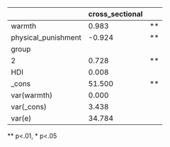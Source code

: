 |                     | cross_sectional |    |
|---------------------|-----------------|----|
| warmth              | 0.983           | ** |
| physical_punishment | -0.924          | ** |
| group               |                 |    |
|   2                 | 0.728           | ** |
| HDI                 | 0.008           |    |
| _cons               | 51.500          | ** |
| var(warmth)         | 0.000           |    |
| var(_cons)          | 3.438           |    |
| var(e)              | 34.784          |    |
** p<.01, * p<.05
